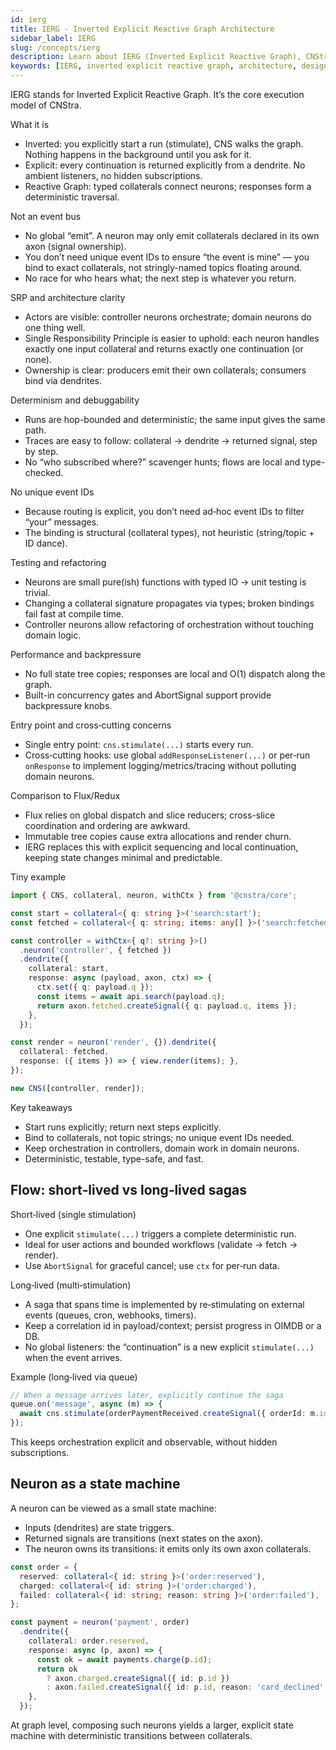 ```yaml
---
id: ierg
title: IERG - Inverted Explicit Reactive Graph Architecture
sidebar_label: IERG
slug: /concepts/ierg
description: Learn about IERG (Inverted Explicit Reactive Graph), CNStra's architectural approach. Understand deterministic state machines, explicit flow control, SOLID/SRP principles, and how IERG differs from Flux, Redux, and event-driven architectures.
keywords: [IERG, inverted explicit reactive graph, architecture, design pattern, state machine architecture, explicit flow control, deterministic orchestration, SOLID principles, SRP, single responsibility, Redux comparison, Flux comparison, event-driven vs explicit, saga pattern, state machine pattern, graph-based architecture]
---
```


IERG stands for Inverted Explicit Reactive Graph. It’s the core execution model of CNStra.

What it is
- Inverted: you explicitly start a run (stimulate), CNS walks the graph. Nothing happens in the background until you ask for it.
- Explicit: every continuation is returned explicitly from a dendrite. No ambient listeners, no hidden subscriptions.
- Reactive Graph: typed collaterals connect neurons; responses form a deterministic traversal.

Not an event bus
- No global “emit”. A neuron may only emit collaterals declared in its own axon (signal ownership).
- You don’t need unique event IDs to ensure “the event is mine” — you bind to exact collaterals, not stringly-named topics floating around.
- No race for who hears what; the next step is whatever you return.

SRP and architecture clarity
- Actors are visible: controller neurons orchestrate; domain neurons do one thing well.
- Single Responsibility Principle is easier to uphold: each neuron handles exactly one input collateral and returns exactly one continuation (or none).
- Ownership is clear: producers emit their own collaterals; consumers bind via dendrites.

Determinism and debuggability
- Runs are hop-bounded and deterministic; the same input gives the same path.
- Traces are easy to follow: collateral → dendrite → returned signal, step by step.
- No “who subscribed where?” scavenger hunts; flows are local and type-checked.

No unique event IDs
- Because routing is explicit, you don’t need ad‑hoc event IDs to filter “your” messages.
- The binding is structural (collateral types), not heuristic (string/topic + ID dance).

Testing and refactoring
- Neurons are small pure(ish) functions with typed IO → unit testing is trivial.
- Changing a collateral signature propagates via types; broken bindings fail fast at compile time.
- Controller neurons allow refactoring of orchestration without touching domain logic.

Performance and backpressure
- No full state tree copies; responses are local and O(1) dispatch along the graph.
- Built-in concurrency gates and AbortSignal support provide backpressure knobs.

Entry point and cross‑cutting concerns
- Single entry point: `cns.stimulate(...)` starts every run.
- Cross‑cutting hooks: use global `addResponseListener(...)` or per‑run `onResponse` to implement logging/metrics/tracing without polluting domain neurons.

Comparison to Flux/Redux
- Flux relies on global dispatch and slice reducers; cross-slice coordination and ordering are awkward.
- Immutable tree copies cause extra allocations and render churn.
- IERG replaces this with explicit sequencing and local continuation, keeping state changes minimal and predictable.

Tiny example

```ts
import { CNS, collateral, neuron, withCtx } from '@cnstra/core';

const start = collateral<{ q: string }>('search:start');
const fetched = collateral<{ q: string; items: any[] }>('search:fetched');

const controller = withCtx<{ q?: string }>()
  .neuron('controller', { fetched })
  .dendrite({
    collateral: start,
    response: async (payload, axon, ctx) => {
      ctx.set({ q: payload.q });
      const items = await api.search(payload.q);
      return axon.fetched.createSignal({ q: payload.q, items });
    },
  });

const render = neuron('render', {}).dendrite({
  collateral: fetched,
  response: ({ items }) => { view.render(items); },
});

new CNS([controller, render]);
```

Key takeaways
- Start runs explicitly; return next steps explicitly.
- Bind to collaterals, not topic strings; no unique event IDs needed.
- Keep orchestration in controllers, domain work in domain neurons.
- Deterministic, testable, type-safe, and fast.

## Flow: short‑lived vs long‑lived sagas

Short‑lived (single stimulation)
- One explicit `stimulate(...)` triggers a complete deterministic run.
- Ideal for user actions and bounded workflows (validate → fetch → render).
- Use `AbortSignal` for graceful cancel; use `ctx` for per‑run data.

Long‑lived (multi‑stimulation)
- A saga that spans time is implemented by re‑stimulating on external events (queues, cron, webhooks, timers).
- Keep a correlation id in payload/context; persist progress in OIMDB or a DB.
- No global listeners: the “continuation” is a new explicit `stimulate(...)` when the event arrives.

Example (long‑lived via queue)

```ts
// When a message arrives later, explicitly continue the saga
queue.on('message', async (m) => {
  await cns.stimulate(orderPaymentReceived.createSignal({ orderId: m.id }));
});
```

This keeps orchestration explicit and observable, without hidden subscriptions.

## Neuron as a state machine

A neuron can be viewed as a small state machine:
- Inputs (dendrites) are state triggers.
- Returned signals are transitions (next states on the axon).
- The neuron owns its transitions: it emits only its own axon collaterals.

```ts
const order = {
  reserved: collateral<{ id: string }>('order:reserved'),
  charged: collateral<{ id: string }>('order:charged'),
  failed: collateral<{ id: string; reason: string }>('order:failed'),
};

const payment = neuron('payment', order)
  .dendrite({
    collateral: order.reserved,
    response: async (p, axon) => {
      const ok = await payments.charge(p.id);
      return ok
        ? axon.charged.createSignal({ id: p.id })
        : axon.failed.createSignal({ id: p.id, reason: 'card_declined' });
    },
  });
```

At graph level, composing such neurons yields a larger, explicit state machine with deterministic transitions between collaterals.
